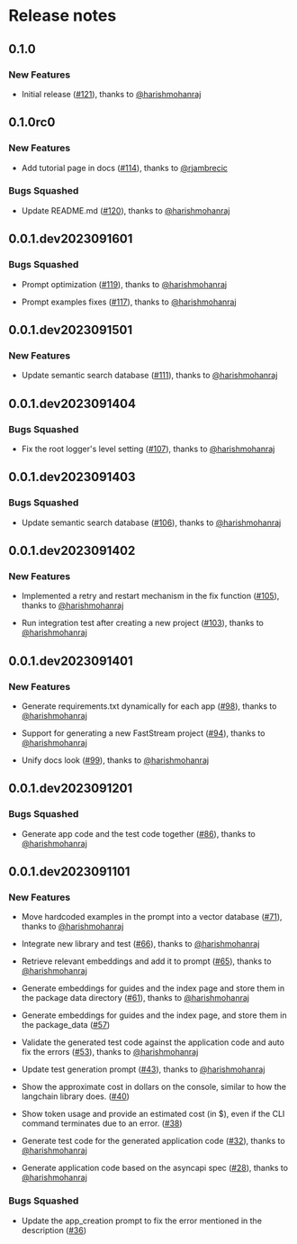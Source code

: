 # Release notes

<!-- do not remove -->

## 0.1.0

### New Features

- Initial release ([#121](https://github.com/airtai/faststream-gen/pull/121)), thanks to [@harishmohanraj](https://github.com/harishmohanraj)


## 0.1.0rc0

### New Features

- Add tutorial page in docs ([#114](https://github.com/airtai/faststream-gen/pull/114)), thanks to [@rjambrecic](https://github.com/rjambrecic)

### Bugs Squashed

- Update README.md ([#120](https://github.com/airtai/faststream-gen/pull/120)), thanks to [@harishmohanraj](https://github.com/harishmohanraj)


## 0.0.1.dev2023091601

### Bugs Squashed

- Prompt optimization ([#119](https://github.com/airtai/faststream-gen/pull/119)), thanks to [@harishmohanraj](https://github.com/harishmohanraj)

- Prompt examples fixes ([#117](https://github.com/airtai/faststream-gen/pull/117)), thanks to [@harishmohanraj](https://github.com/harishmohanraj)


## 0.0.1.dev2023091501

### New Features

- Update semantic search database ([#111](https://github.com/airtai/faststream-gen/pull/111)), thanks to [@harishmohanraj](https://github.com/harishmohanraj)


## 0.0.1.dev2023091404

### Bugs Squashed

- Fix the root logger's level setting ([#107](https://github.com/airtai/faststream-gen/pull/107)), thanks to [@harishmohanraj](https://github.com/harishmohanraj)


## 0.0.1.dev2023091403

### Bugs Squashed

- Update semantic search database ([#106](https://github.com/airtai/faststream-gen/pull/106)), thanks to [@harishmohanraj](https://github.com/harishmohanraj)


## 0.0.1.dev2023091402

### New Features

- Implemented a retry and restart mechanism in the fix function ([#105](https://github.com/airtai/faststream-gen/pull/105)), thanks to [@harishmohanraj](https://github.com/harishmohanraj)

- Run integration test after creating a new project ([#103](https://github.com/airtai/faststream-gen/pull/103)), thanks to [@harishmohanraj](https://github.com/harishmohanraj)

## 0.0.1.dev2023091401

### New Features

- Generate requirements.txt dynamically for each app ([#98](https://github.com/airtai/faststream-gen/pull/98)), thanks to [@harishmohanraj](https://github.com/harishmohanraj)

- Support for generating a new FastStream project ([#94](https://github.com/airtai/faststream-gen/pull/94)), thanks to [@harishmohanraj](https://github.com/harishmohanraj)

- Unify docs look ([#99](https://github.com/airtai/faststream-gen/pull/99)), thanks to [@harishmohanraj](https://github.com/harishmohanraj)


## 0.0.1.dev2023091201

### Bugs Squashed

- Generate app code and the test code together ([#86](https://github.com/airtai/faststream-gen/pull/86)), thanks to [@harishmohanraj](https://github.com/harishmohanraj)


## 0.0.1.dev2023091101

### New Features

- Move hardcoded examples in the prompt into a vector database ([#71](https://github.com/airtai/faststream-gen/pull/71)), thanks to [@harishmohanraj](https://github.com/harishmohanraj)

- Integrate new library and test ([#66](https://github.com/airtai/faststream-gen/pull/66)), thanks to [@harishmohanraj](https://github.com/harishmohanraj)

- Retrieve relevant embeddings and add it to prompt ([#65](https://github.com/airtai/faststream-gen/pull/65)), thanks to [@harishmohanraj](https://github.com/harishmohanraj)

- Generate embeddings for guides and the index page and store them in the package data directory ([#61](https://github.com/airtai/faststream-gen/pull/61)), thanks to [@harishmohanraj](https://github.com/harishmohanraj)

- Generate embeddings for guides and the index page, and store them in the package_data ([#57](https://github.com/airtai/faststream-gen/issues/57))

- Validate the generated test code against the application code and auto fix the errors ([#53](https://github.com/airtai/faststream-gen/pull/53)), thanks to [@harishmohanraj](https://github.com/harishmohanraj)

- Update test generation prompt ([#43](https://github.com/airtai/faststream-gen/pull/43)), thanks to [@harishmohanraj](https://github.com/harishmohanraj)

- Show the approximate cost in dollars on the console, similar to how the langchain library does. ([#40](https://github.com/airtai/faststream-gen/issues/40))

- Show token usage and provide an estimated cost (in $), even if the CLI command terminates due to an error. ([#38](https://github.com/airtai/faststream-gen/issues/38))

- Generate test code for the generated application code ([#32](https://github.com/airtai/faststream-gen/pull/32)), thanks to [@harishmohanraj](https://github.com/harishmohanraj)

- Generate application code based on the asyncapi spec ([#28](https://github.com/airtai/faststream-gen/pull/28)), thanks to [@harishmohanraj](https://github.com/harishmohanraj)

### Bugs Squashed

- Update the app_creation prompt to fix the error mentioned in the description ([#36](https://github.com/airtai/faststream-gen/issues/36))